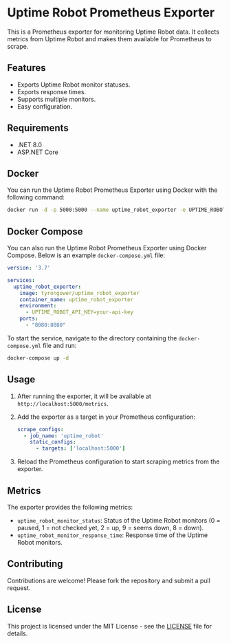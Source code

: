 # Uptime Robot Prometheus Exporter

This is a Prometheus exporter for monitoring Uptime Robot data. It collects metrics from Uptime Robot and makes them
available for Prometheus to scrape.

## Features

- Exports Uptime Robot monitor statuses.
- Exports response times.
- Supports multiple monitors.
- Easy configuration.

## Requirements

- .NET 8.0
- ASP.NET Core

## Docker

You can run the Uptime Robot Prometheus Exporter using Docker with the following command:

```sh
docker run -d -p 5000:5000 --name uptime_robot_exporter -e UPTIME_ROBOT_API_KEY=your-api-key tyrongower/uptime_robot_exporter
```

## Docker Compose

You can also run the Uptime Robot Prometheus Exporter using Docker Compose. Below is an example `docker-compose.yml`
file:

```yaml
version: '3.7'

services:
  uptime_robot_exporter:
    image: tyrongower/uptime_robot_exporter
    container_name: uptime_robot_exporter
    environment:
      - UPTIME_ROBOT_API_KEY=your-api-key
    ports:
      - "8080:8080"
```

To start the service, navigate to the directory containing the `docker-compose.yml` file and run:

```sh
docker-compose up -d
```

## Usage

1. After running the exporter, it will be available at `http://localhost:5000/metrics`.

2. Add the exporter as a target in your Prometheus configuration:

    ```yaml
    scrape_configs:
      - job_name: 'uptime_robot'
        static_configs:
          - targets: ['localhost:5000']
    ```

3. Reload the Prometheus configuration to start scraping metrics from the exporter.

## Metrics

The exporter provides the following metrics:

- `uptime_robot_monitor_status`: Status of the Uptime Robot monitors (0 = paused, 1 = not checked yet, 2 = up, 9 = seems
  down, 8 = down).
- `uptime_robot_monitor_response_time`: Response time of the Uptime Robot monitors.

## Contributing

Contributions are welcome! Please fork the repository and submit a pull request.

## License

This project is licensed under the MIT License - see the [LICENSE](LICENSE) file for details.